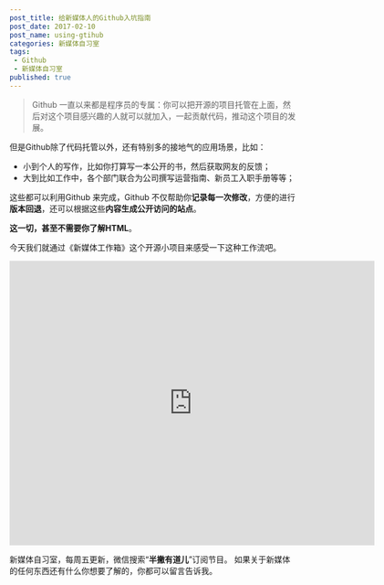 ```yaml
---
post_title: 给新媒体人的Github入坑指南
post_date: 2017-02-10
post_name: using-gtihub
categories: 新媒体自习室
tags: 
 - Github
 - 新媒体自习室
published: true
---
```

> Github 一直以来都是程序员的专属：你可以把开源的项目托管在上面，然后对这个项目感兴趣的人就可以就加入，一起贡献代码，推动这个项目的发展。

但是Github除了代码托管以外，还有特别多的接地气的应用场景，比如：

- 小到个人的写作，比如你打算写一本公开的书，然后获取网友的反馈；
- 大到比如工作中，各个部门联合为公司撰写运营指南、新员工入职手册等等；

这些都可以利用Github 来完成，Github 不仅帮助你**记录每一次修改**，方便的进行**版本回退**，还可以根据这些**内容生成公开访问的站点**。

**这一切，甚至不需要你了解HTML**。

今天我们就通过《新媒体工作箱》这个开源小项目来感受一下这种工作流吧。

<iframe frameborder="0" width="640" height="498" src="https://v.qq.com/iframe/player.html?vid=g0368lscpd4&tiny=0&auto=0" allowfullscreen></iframe>

新媒体自习室，每周五更新，微信搜索“**半撇有道儿**”订阅节目。 如果关于新媒体的任何东西还有什么你想要了解的，你都可以留言告诉我。